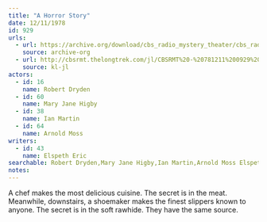 ```yaml
---
title: "A Horror Story"
date: 12/11/1978
id: 929
urls: 
  - url: https://archive.org/download/cbs_radio_mystery_theater/cbs_radio_mystery_theater-0901-0950.zip/cbs_radio_mystery_theater-0901-0950%2Fcbsrmt_0929_a_horror_story.mp3
    source: archive-org
  - url: http://cbsrmt.thelongtrek.com/jl/CBSRMT%20-%20781211%200929%20A%20Horror%20Story_jl.mp3
    source: kl-jl
actors:  
  - id: 16
    name: Robert Dryden  
  - id: 60
    name: Mary Jane Higby  
  - id: 38
    name: Ian Martin  
  - id: 64
    name: Arnold Moss
writers:  
  - id: 43
    name: Elspeth Eric
searchable: Robert Dryden,Mary Jane Higby,Ian Martin,Arnold Moss Elspeth Eric
notes:  
---
```

A chef makes the most delicious cuisine. The secret is in the meat. Meanwhile, downstairs, a shoemaker makes the finest slippers known to anyone. The secret is in the soft rawhide. They have the same source.